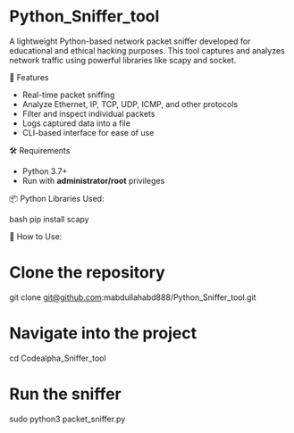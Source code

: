 # Python_Sniffer_tool

A lightweight Python-based network packet sniffer developed for educational and ethical hacking purposes. This tool captures and analyzes network traffic using powerful libraries like scapy and socket.


📌 Features

- Real-time packet sniffing
- Analyze Ethernet, IP, TCP, UDP, ICMP, and other protocols
- Filter and inspect individual packets
- Logs captured data into a file
- CLI-based interface for ease of use

🛠️ Requirements

- Python 3.7+
- Run with **administrator/root** privileges

📦 Python Libraries Used:

bash
pip install scapy

🚀 How to Use:
# Clone the repository
git clone git@github.com:mabdullahabd888/Python_Sniffer_tool.git

# Navigate into the project
cd Codealpha_Sniffer_tool

# Run the sniffer
sudo python3 packet_sniffer.py


